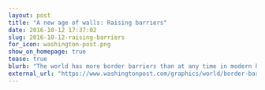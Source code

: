 ```yaml
---
layout: post
title: "A new age of walls: Raising barriers"
date: 2016-10-12 17:37:02
slug: 2016-10-12-raising-barriers
for_icon: washington-post.png
show_on_homepage: true
tease: true
blurb: "The world has more border barriers than at any time in modern history. The rise of walls marks an increasing wariness of globalization."
external_url: "https://www.washingtonpost.com/graphics/world/border-barriers/global-illegal-immigration-prevention/"
---
```


